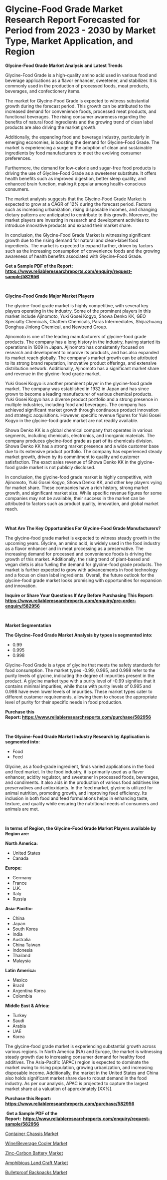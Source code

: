 <p><h1>Glycine-Food Grade Market Research Report Forecasted for Period from 2023 -  2030 by Market Type, Market Application, and Region</h1></p><p><strong>Glycine-Food Grade Market Analysis and Latest Trends</strong></p>
<p><p>Glycine-Food Grade is a high-quality amino acid used in various food and beverage applications as a flavor enhancer, sweetener, and stabilizer. It is commonly used in the production of processed foods, meat products, beverages, and confectionery items.</p><p>The market for Glycine-Food Grade is expected to witness substantial growth during the forecast period. This growth can be attributed to the increased demand for convenience foods, processed meat products, and functional beverages. The rising consumer awareness regarding the benefits of natural food ingredients and the growing trend of clean label products are also driving the market growth.</p><p>Additionally, the expanding food and beverage industry, particularly in emerging economies, is boosting the demand for Glycine-Food Grade. The market is experiencing a surge in the adoption of clean and sustainable ingredients by food manufacturers to meet the evolving consumer preferences.</p><p>Furthermore, the demand for low-calorie and sugar-free food products is driving the use of Glycine-Food Grade as a sweetener substitute. It offers health benefits such as improved digestion, better sleep quality, and enhanced brain function, making it popular among health-conscious consumers.</p><p>The market analysis suggests that the Glycine-Food Grade Market is expected to grow at a CAGR of 12% during the forecast period. Factors such as increasing urbanization, rising disposable incomes, and changing dietary patterns are anticipated to contribute to this growth. Moreover, the market players are investing in research and development activities to introduce innovative products and expand their market share.</p><p>In conclusion, the Glycine-Food Grade Market is witnessing significant growth due to the rising demand for natural and clean-label food ingredients. The market is expected to expand further, driven by factors such as the increasing consumption of convenience foods and the growing awareness of health benefits associated with Glycine-Food Grade.</p></p>
<p><strong>Get a Sample PDF of the Report:&nbsp; <a href="https://www.reliableresearchreports.com/enquiry/request-sample/582956">https://www.reliableresearchreports.com/enquiry/request-sample/582956</a></strong></p>
<p>&nbsp;</p>
<p><strong>Glycine-Food Grade Major Market Players</strong></p>
<p><p>The glycine-food grade market is highly competitive, with several key players operating in the industry. Some of the prominent players in this market include Ajinomoto, Yuki Gosei Kogyo, Showa Denko KK, GEO Specialty Chemicals, Chattem Chemicals, Paras Intermediates, Shijiazhuang Donghua Jinlong Chemical, and Newtrend Group.</p><p>Ajinomoto is one of the leading manufacturers of glycine-food grade products. The company has a long history in the industry, having started its operations in 1909 in Japan. Ajinomoto has consistently focused on research and development to improve its products, and has also expanded its market reach globally. The company's market growth can be attributed to its strong brand reputation, innovative product offerings, and extensive distribution network. Additionally, Ajinomoto has a significant market share and revenue in the glycine-food grade market.</p><p>Yuki Gosei Kogyo is another prominent player in the glycine-food grade market. The company was established in 1932 in Japan and has since grown to become a leading manufacturer of various chemical products. Yuki Gosei Kogyo has a diverse product portfolio and a strong presence in multiple industries, including food and beverages. The company has achieved significant market growth through continuous product innovation and strategic acquisitions. However, specific revenue figures for Yuki Gosei Kogyo in the glycine-food grade market are not readily available.</p><p>Showa Denko KK is a global chemical company that operates in various segments, including chemicals, electronics, and inorganic materials. The company produces glycine-food grade as part of its chemicals division. Showa Denko KK has a strong market presence and a wide customer base due to its extensive product portfolio. The company has experienced steady market growth, driven by its commitment to quality and customer satisfaction. The exact sales revenue of Showa Denko KK in the glycine-food grade market is not publicly disclosed.</p><p>In conclusion, the glycine-food grade market is highly competitive, with Ajinomoto, Yuki Gosei Kogyo, Showa Denko KK, and other key players vying for market share. These companies have a rich history, strong market growth, and significant market size. While specific revenue figures for some companies may not be available, their success in the market can be attributed to factors such as product quality, innovation, and global market reach.</p></p>
<p>&nbsp;</p>
<p><strong>What Are The Key Opportunities For Glycine-Food Grade Manufacturers?</strong></p>
<p><p>The glycine-food grade market is expected to witness steady growth in the upcoming years. Glycine, an amino acid, is widely used in the food industry as a flavor enhancer and in meat processing as a preservative. The increasing demand for processed and convenience foods is driving the growth of this market. Additionally, the rising trend of plant-based and vegan diets is also fueling the demand for glycine-food grade products. The market is further expected to grow with advancements in food technology and a focus on clean label ingredients. Overall, the future outlook for the glycine-food grade market looks promising with opportunities for expansion and innovation.</p></p>
<p><strong>Inquire or Share Your Questions If Any Before Purchasing This Report: <a href="https://www.reliableresearchreports.com/enquiry/pre-order-enquiry/582956">https://www.reliableresearchreports.com/enquiry/pre-order-enquiry/582956</a></strong></p>
<p>&nbsp;</p>
<p><strong>Market Segmentation</strong></p>
<p><strong>The Glycine-Food Grade Market Analysis by types is segmented into:</strong></p>
<p><ul><li>0.99</li><li>0.995</li><li>0.998</li></ul></p>
<p><p>Glycine-Food Grade is a type of glycine that meets the safety standards for food consumption. The market types -0.99, 0.995, and 0.998 refer to the purity levels of glycine, indicating the degree of impurities present in the product. A glycine market type with a purity level of -0.99 signifies that it contains minimal impurities, while those with purity levels of 0.995 and 0.998 have even lower levels of impurities. These market types cater to different customer requirements, allowing them to choose the appropriate level of purity for their specific needs in food production.</p></p>
<p><strong>Purchase this Report:&nbsp;<a href="https://www.reliableresearchreports.com/purchase/582956">https://www.reliableresearchreports.com/purchase/582956</a></strong></p>
<p>&nbsp;</p>
<p><strong>The Glycine-Food Grade Market Industry Research by Application is segmented into:</strong></p>
<p><ul><li>Food</li><li>Feed</li></ul></p>
<p><p>Glycine, as a food-grade ingredient, finds varied applications in the food and feed market. In the food industry, it is primarily used as a flavor enhancer, acidity regulator, and sweetener in processed foods, beverages, and condiments. It also aids in the production of various food additives like preservatives and antioxidants. In the feed market, glycine is utilized for animal nutrition, promoting growth, and improving feed efficiency. Its inclusion in both food and feed formulations helps in enhancing taste, texture, and quality while ensuring the nutritional needs of consumers and animals are met.</p></p>
<p>&nbsp;</p>
<p><strong>In terms of Region, the Glycine-Food Grade Market Players available by Region are:</strong></p>
<p>
    <p> <strong> North America: </strong>
        <ul>
            <li>United States</li>
            <li>Canada</li>
        </ul>
        </p> 
    <p> <strong> Europe: </strong>
        <ul>
            <li>Germany</li>
            <li>France</li>
            <li>U.K.</li>
            <li>Italy</li>
            <li>Russia</li>
        </ul>
        </p> 
    <p> <strong> Asia-Pacific: </strong>
        <ul>
            <li>China</li>
            <li>Japan</li>
            <li>South Korea</li>
            <li>India</li>
            <li>Australia</li>
            <li>China Taiwan</li>
            <li>Indonesia</li>
            <li>Thailand</li>
            <li>Malaysia</li>
        </ul>
        </p> 
    <p> <strong> Latin America: </strong>
        <ul>
            <li>Mexico</li>
            <li>Brazil</li>
            <li>Argentina Korea</li>
            <li>Colombia</li>
        </ul>
        </p> 
    <p> <strong> Middle East & Africa: </strong>
        <ul>
            <li>Turkey</li>
            <li>Saudi</li>
            <li>Arabia</li>
            <li>UAE</li>
            <li>Korea</li>
        </ul>
    </p>
    </p>
<p><p>The glycine-food grade market is experiencing substantial growth across various regions. In North America (NA) and Europe, the market is witnessing steady growth due to increasing consumer demand for healthy food additives. The Asia-Pacific (APAC) region is expected to dominate the market owing to rising population, growing urbanization, and increasing disposable income. Additionally, the market in the United States and China also holds significant market share due to robust demand in the food industry. As per our analysis, APAC is projected to capture the largest market share at a valuation of approximately [XX%].</p></p>
<p><strong>Purchase this Report: <a href="https://www.reliableresearchreports.com/purchase/582956">https://www.reliableresearchreports.com/purchase/582956</a></strong></p>
<p>&nbsp;<strong>Get a Sample PDF of the Report:&nbsp;&nbsp;<a href="https://www.reliableresearchreports.com/enquiry/request-sample/582956">https://www.reliableresearchreports.com/enquiry/request-sample/582956</a></strong></p>
<p><strong></strong></p>
<p><p><a href="https://medium.com/@candaceking17/container-chassis-market-size-growth-forecast-2023-2030-9da850d15a25">Container Chassis Market</a></p><p><a href="https://www.linkedin.com/pulse/winebeverage-cooler-market-share-amp-new-trends-analysis/">Wine/Beverage Cooler Market</a></p><p><a href="https://www.linkedin.com/pulse/zinc-carbon-battery-market-size-share-amp-trends-analysis/">Zinc-Carbon Battery Market</a></p><p><a href="https://www.linkedin.com/pulse/amphibious-land-craft-market-size-share-global-analysis/">Amphibious Land Craft Market</a></p><p><a href="https://medium.com/@lincolnfeil/bulletproof-backpacks-market-size-growth-forecast-2023-2030-b9a2c43a5f33">Bulletproof Backpacks Market</a></p></p>